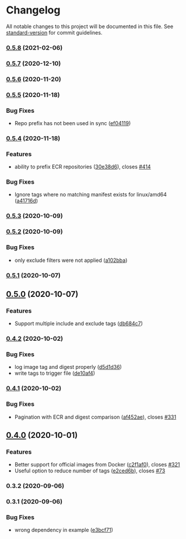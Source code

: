 # Changelog

All notable changes to this project will be documented in this file. See [standard-version](https://github.com/conventional-changelog/standard-version) for commit guidelines.

### [0.5.8](https://github.com/pgarbe/cdk-ecr-sync/compare/v0.5.7...v0.5.8) (2021-02-06)

### [0.5.7](https://github.com/pgarbe/cdk-ecr-sync/compare/v0.5.6...v0.5.7) (2020-12-10)

### [0.5.6](https://github.com/pgarbe/cdk-ecr-sync/compare/v0.5.5...v0.5.6) (2020-11-20)

### [0.5.5](https://github.com/pgarbe/cdk-ecr-sync/compare/v0.5.4...v0.5.5) (2020-11-18)


### Bug Fixes

* Repo prefix has not been used in sync ([ef04119](https://github.com/pgarbe/cdk-ecr-sync/commit/ef0411980f06fc6202fc9a792fcb544de79aea34))

### [0.5.4](https://github.com/pgarbe/cdk-ecr-sync/compare/v0.5.3...v0.5.4) (2020-11-18)


### Features

* ability to prefix ECR repositories ([30e38d6](https://github.com/pgarbe/cdk-ecr-sync/commit/30e38d6badf53758435a13ec6370caf49a4c19e4)), closes [#414](https://github.com/pgarbe/cdk-ecr-sync/issues/414)


### Bug Fixes

* Ignore tags where no matching manifest exists for linux/amd64 ([a41716d](https://github.com/pgarbe/cdk-ecr-sync/commit/a41716d548945ca7597dee396309224e5a655f30))

### [0.5.3](https://github.com/pgarbe/cdk-ecr-sync/compare/v0.5.2...v0.5.3) (2020-10-09)

### [0.5.2](https://github.com/pgarbe/cdk-ecr-sync/compare/v0.5.1...v0.5.2) (2020-10-09)


### Bug Fixes

* only exclude filters were not applied ([a102bba](https://github.com/pgarbe/cdk-ecr-sync/commit/a102bba433fcb6301778555e2f43d66ee8bbe037))

### [0.5.1](https://github.com/pgarbe/cdk-ecr-sync/compare/v0.5.0...v0.5.1) (2020-10-07)

## [0.5.0](https://github.com/pgarbe/cdk-ecr-sync/compare/v0.4.2...v0.5.0) (2020-10-07)


### Features

* Support multiple include and exclude tags ([db684c7](https://github.com/pgarbe/cdk-ecr-sync/commit/db684c7920193750fda1c34f55353472cc73938e))

### [0.4.2](https://github.com/pgarbe/cdk-ecr-sync/compare/v0.4.1...v0.4.2) (2020-10-02)


### Bug Fixes

* log image tag and digest properly ([d5d1d36](https://github.com/pgarbe/cdk-ecr-sync/commit/d5d1d36386cb37deaa52b64fbcfc5dc0e9985389))
* write tags to trigger file ([de10af4](https://github.com/pgarbe/cdk-ecr-sync/commit/de10af44eb198b638486920ad8f86018c2e3f6d9))

### [0.4.1](https://github.com/pgarbe/cdk-ecr-sync/compare/v0.4.0...v0.4.1) (2020-10-02)


### Bug Fixes

* Pagination with ECR and digest comparison ([af452ae](https://github.com/pgarbe/cdk-ecr-sync/commit/af452aed4cd146ddb96b013be6cffe8848501a50)), closes [#331](https://github.com/pgarbe/cdk-ecr-sync/issues/331)

## [0.4.0](https://github.com/pgarbe/cdk-ecr-sync/compare/v0.3.2...v0.4.0) (2020-10-01)


### Features

* Better support for official images from Docker ([c2f1af0](https://github.com/pgarbe/cdk-ecr-sync/commit/c2f1af018adc108fb25549a684d61ccd0f74aa3f)), closes [#321](https://github.com/pgarbe/cdk-ecr-sync/issues/321)
* Useful option to reduce number of tags ([e2ced6b](https://github.com/pgarbe/cdk-ecr-sync/commit/e2ced6b7aa6de3a686b24676df33ee8b073715bb)), closes [#73](https://github.com/pgarbe/cdk-ecr-sync/issues/73)

### 0.3.2 (2020-09-06)

### 0.3.1 (2020-09-06)


### Bug Fixes

* wrong dependency in example ([e3bcf71](https://github.com/pgarbe/cdk-ecr-sync/commit/e3bcf71f4fa74f5d40c8a4f210fe59b91a15f3bd))
